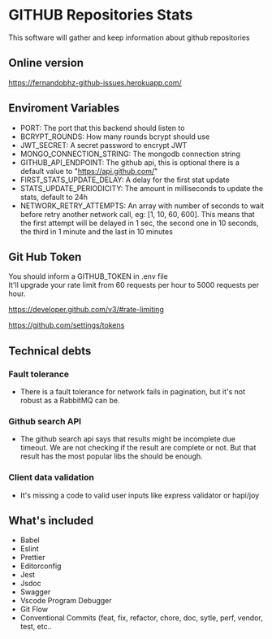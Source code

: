 # GITHUB Repositories Stats

This software will gather and keep information about github repositories

## Online version

https://fernandobhz-github-issues.herokuapp.com/


## Enviroment Variables

* PORT: The port that this backend should listen to
* BCRYPT_ROUNDS: How many rounds bcrypt should use
* JWT_SECRET: A secret password to encrypt JWT
* MONGO_CONNECTION_STRING: The mongodb connection string
* GITHUB_API_ENDPOINT: The github api, this is optional there is a default value to "https://api.github.com/"
* FIRST_STATS_UPDATE_DELAY: A delay for the first stat update
* STATS_UPDATE_PERIODICITY: The amount in milliseconds to update the stats, default to 24h
* NETWORK_RETRY_ATTEMPTS: An array with number of seconds to wait before retry another network call, eg: [1, 10, 60, 600]. This means that the first attempt will be delayed in 1 sec, the second one in 10 seconds, the third in 1 minute and the last in 10 minutes

## Git Hub Token
You should inform a GITHUB_TOKEN in .env file  
It'll upgrade your rate limit from 60 requests per hour to 5000 requests per hour.  
  
https://developer.github.com/v3/#rate-limiting  
  
https://github.com/settings/tokens  
  
## Technical debts

### Fault tolerance

* There is a fault tolerance for network fails in pagination, but it's not robust as a RabbitMQ can be.

### Github search API

* The github search api says that results might be incomplete due timeout. We are not checking if the result are complete or not. But that result has the most popular libs the should be enough.

### Client data validation

* It's missing a code to valid user inputs like express validator or hapi/joy

## What's included

* Babel
* Eslint
* Prettier
* Editorconfig
* Jest
* Jsdoc
* Swagger
* Vscode Program Debugger
* Git Flow
* Conventional Commits (feat, fix, refactor, chore, doc, sytle, perf, vendor, test, etc..

